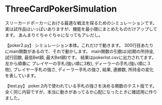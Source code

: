 # ThreeCardPokerSimulation
スリーカードポーカーにおける最適な戦法を探るためのシミュレーションです。
実は試作品はいっぱいありますが、機能を最小限にまとめたものだけアップしてます。
あんまりぐちゃぐちゃになってもアレだし。

【poker2.py】
シミュレーション本体。これだけで動きます。
300行目あたりにmain関数があるので、それで動かします。
main関数の引数は(初期の所持金, 試行回数, 最低Bet額, 最大Bet額)です。
結果はpokerlist.csvに出力されてます。
左から順番に
プレイヤーの手札(強い順に3枚), ディーラーの手札(強い順に３枚), プレイヤー手札の強さ, ディーラー手札の強さ, 結果, 連勝数, 所持金の変化
を表しています。

【test.py】
poker.2内で使われている手札の強さを決める関数のテスト版です。
全く同じ内容ですが、本当に動きがあってるか心配になったときに確認用に作りました。
